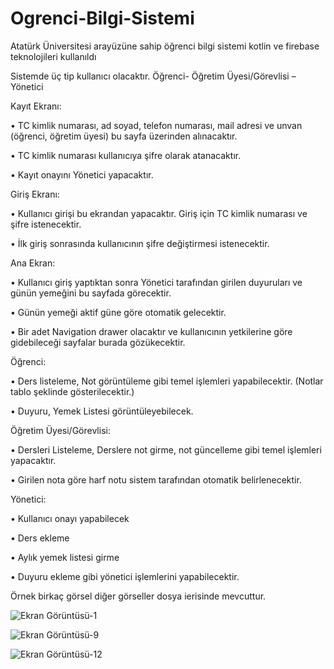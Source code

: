 # Ogrenci-Bilgi-Sistemi
Atatürk Üniversitesi arayüzüne sahip öğrenci bilgi sistemi kotlin ve firebase teknolojileri kullanıldı


Sistemde üç tip kullanıcı olacaktır. Öğrenci- Öğretim Üyesi/Görevlisi – Yönetici


Kayıt Ekranı:


  • TC kimlik numarası, ad soyad, telefon numarası, mail adresi ve unvan (öğrenci, öğretim üyesi) bu sayfa üzerinden alınacaktır.
  
  • TC kimlik numarası kullanıcıya şifre olarak atanacaktır.
  
  • Kayıt onayını Yönetici yapacaktır.
  
Giriş Ekranı:

  • Kullanıcı girişi bu ekrandan yapacaktır. Giriş için TC kimlik numarası ve şifre istenecektir.
  
  • İlk giriş sonrasında kullanıcının şifre değiştirmesi istenecektir.
  
Ana Ekran:

  • Kullanıcı giriş yaptıktan sonra Yönetici tarafından girilen duyuruları ve günün yemeğini bu sayfada görecektir.
  
  • Günün yemeği aktif güne göre otomatik gelecektir.
  
  • Bir adet Navigation drawer olacaktır ve kullanıcının yetkilerine göre gidebileceği sayfalar burada gözükecektir.
  
  
Öğrenci:

  • Ders listeleme, Not görüntüleme gibi temel işlemleri yapabilecektir. (Notlar tablo şeklinde gösterilecektir.)
  
  • Duyuru, Yemek Listesi görüntüleyebilecek.
  
  
Öğretim Üyesi/Görevlisi:

  • Dersleri Listeleme, Derslere not girme, not güncelleme gibi temel işlemleri yapacaktır.
  
  • Girilen nota göre harf notu sistem tarafından otomatik belirlenecektir.
  
  
Yönetici:

  • Kullanıcı onayı yapabilecek
  
  • Ders ekleme
  
  • Aylık yemek listesi girme
  
  • Duyuru ekleme gibi yönetici işlemlerini yapabilecektir. 
  
  
  Örnek birkaç görsel diğer görseller dosya ierisinde mevcuttur.
  
  
![Ekran Görüntüsü-1](https://user-images.githubusercontent.com/80462839/213292654-08e33774-5405-444e-b450-6b0022d37bfa.png)


![Ekran Görüntüsü-9](https://user-images.githubusercontent.com/80462839/213292807-a254ef68-4c4a-43a4-8e36-19a9abd3e6d0.png)


![Ekran Görüntüsü-12](https://user-images.githubusercontent.com/80462839/213292833-20ed1aad-9dba-4072-a607-3440fda5ed6d.png)



  
